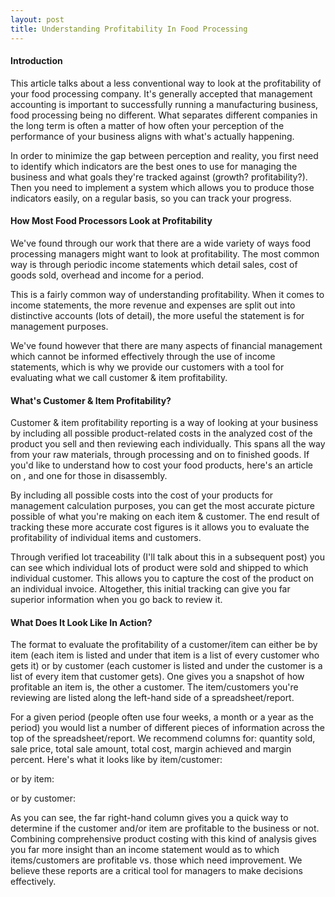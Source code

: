 ```yaml
---
layout: post
title: Understanding Profitability In Food Processing
---
```


#### Introduction

This article talks about a less conventional way to look at the profitability of your food processing company. It's generally accepted that management accounting is important to successfully running a manufacturing business, food processing being no different. What separates different companies in the long term is often a matter of how often your perception of the performance of your business aligns with what's actually happening.

In order to minimize the gap between perception and reality, you first need to identify which indicators are the best ones to use for managing the business and what goals they're tracked against (growth? profitability?). Then you need to implement a system which allows you to produce those indicators easily, on a regular basis, so you can track your progress.

#### How Most Food Processors Look at Profitability

We've found through our work that there are a wide variety of ways food processing managers might want to look at profitability. The most common way is through periodic income statements which detail sales, cost of goods sold, overhead and income for a period.

This is a fairly common way of understanding profitability. When it comes to income statements, the more revenue and expenses are split out into distinctive accounts (lots of detail), the more useful the statement is for management purposes.

We've found however that there are many aspects of financial management which cannot be informed effectively through the use of income statements, which is why we provide our customers with a tool for evaluating what we call customer & item profitability.

#### What's Customer & Item Profitability?

Customer & item profitability reporting is a way of looking at your business by including all possible product-related costs in the analyzed cost of the product you sell and then reviewing each individually. This spans all the way from your raw materials, through processing and on to finished goods. If you'd like to understand how to cost your food products, here's an article on , and one for those in disassembly.

By including all possible costs into the cost of your products for management calculation purposes, you can get the most accurate picture possible of what you're making on each item & customer. The end result of tracking these more accurate cost figures is it allows you to evaluate the profitability of individual items and customers.

Through verified lot traceability (I'll talk about this in a subsequent post) you can see which individual lots of product were sold and shipped to which individual customer. This allows you to capture the cost of the product on an individual invoice. Altogether, this initial tracking can give you far superior information when you go back to review it.

#### What Does It Look Like In Action?

The format to evaluate the profitability of a customer/item can either be by item (each item is listed and under that item is a list of every customer who gets it) or by customer (each customer is listed and under the customer is a list of every item that customer gets). One gives you a snapshot of how profitable an item is, the other a customer. The item/customers you're reviewing are listed along the left-hand side of a spreadsheet/report.

For a given period (people often use four weeks, a month or a year as the period) you would list a number of different pieces of information across the top of the spreadsheet/report. We recommend columns for: quantity sold, sale price, total sale amount, total cost, margin achieved and margin percent. Here's what it looks like by item/customer:

or by item:

or by customer:

As you can see, the far right-hand column gives you a quick way to determine if the customer and/or item are profitable to the business or not. Combining comprehensive product costing with this kind of analysis gives you far more insight than an income statement would as to which items/customers are profitable vs. those which need improvement. We believe these reports are a critical tool for managers to make decisions effectively.
